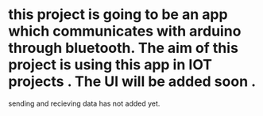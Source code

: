 # this project is going to be an app which communicates with arduino through bluetooth. The aim of this project is using this app in IOT projects . The UI will be added soon .

sending and recieving data has not added yet.